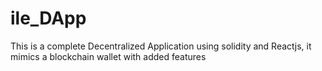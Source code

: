 # ile_DApp
This is a complete Decentralized Application using solidity and Reactjs, it mimics a blockchain wallet with added features
